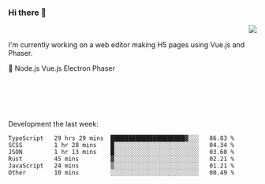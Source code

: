 ### Hi there 👋

<img align="right" src="https://github-readme-stats.vercel.app/api?username=jasonpanggo"/>

<br>
<p align="left">
I'm currently working on a web editor making H5 pages using Vue.js and Phaser.
</p>
<p align="left">
📖 Node.js Vue.js Electron Phaser
</p>
<br>
<br>
<br>
<br>

Development the last week:
<!--START_SECTION:waka-->

```text
TypeScript   29 hrs 29 mins  █████████████████████▓░░░   86.83 %
SCSS         1 hr 28 mins    █░░░░░░░░░░░░░░░░░░░░░░░░   04.34 %
JSON         1 hr 13 mins    █░░░░░░░░░░░░░░░░░░░░░░░░   03.60 %
Rust         45 mins         ▓░░░░░░░░░░░░░░░░░░░░░░░░   02.21 %
JavaScript   24 mins         ▒░░░░░░░░░░░░░░░░░░░░░░░░   01.21 %
Other        10 mins         ░░░░░░░░░░░░░░░░░░░░░░░░░   00.49 %
```

<!--END_SECTION:waka-->

<!--
**JASONPANGGO/jasonpanggo** is a ✨ _special_ ✨ repository because its `README.md` (this file) appears on your GitHub profile.

Here are some ideas to get you started:

- 🔭 I’m currently working on ...
- 🌱 I’m currently learning ...
- 👯 I’m looking to collaborate on ...
- 🤔 I’m looking for help with ...
- 💬 Ask me about ...
- 📫 How to reach me: ...
- 😄 Pronouns: ...
- ⚡ Fun fact: ...
-->
